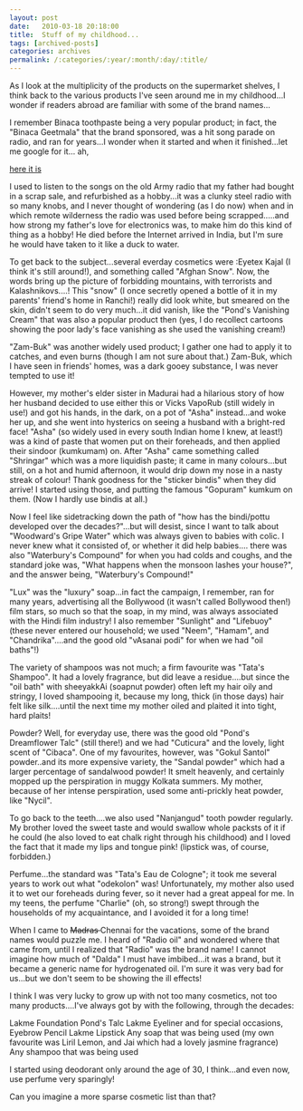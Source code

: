 ```yaml
---
layout: post
date:	2010-03-18 20:18:00
title:  Stuff of my childhood...
tags: [archived-posts]
categories: archives
permalink: /:categories/:year/:month/:day/:title/
---
```

As I look at the multiplicity of the products on the supermarket shelves, I think back to the various products I've seen around me in my childhood...I wonder if readers abroad are familiar with some of the brand names...

I remember Binaca toothpaste being a very popular product; in fact, the "Binaca Geetmala" that the brand sponsored, was a hit song parade on radio, and ran for years...I wonder when it started and when it finished...let me google for it... ah,

<a href="http://en.wikipedia.org/wiki/Binaca_Geetmala"> here it is </a>

<lj-cut text="more about those brands">

I used to listen to the songs on the old Army radio that my father had bought in a scrap sale, and refurbished as a hobby...it was a clunky steel radio with so many knobs, and I never thought of wondering (as I do now) when and in which remote wilderness the radio was used before being scrapped.....and how strong my father's love for electronics was, to make him do this kind of thing as a hobby! He died before the Internet arrived in India, but I'm sure he would have taken to it like a duck to water.

To get back to the subject...several everday cosmetics were :Eyetex Kajal (I think it's still around!), and something called "Afghan Snow". Now, the words bring up the picture of forbidding mountains, with terrorists and Kalashnikovs....! This "snow" (I once secretly opened a bottle of it in my parents' friend's home in Ranchi!) really did look white, but smeared on the skin, didn't seem to do very much...it did vanish, like the "Pond's Vanishing Cream" that was also a popular product then (yes, I do recollect cartoons showing the poor lady's face vanishing as she used the vanishing cream!)

"Zam-Buk" was another widely used product; I gather one had to apply it to catches, and even burns (though I am not sure about that.) Zam-Buk, which I have seen in friends' homes, was a dark gooey substance, I was never tempted to use it!

However, my mother's elder sister in Madurai had a hilarious story of how her husband decided to use either this or Vicks VapoRub (still widely in use!) and got his hands, in the dark, on a pot of "Asha" instead...and woke her up, and she went into hysterics on seeing a husband with a bright-red face! "Asha" (so widely used in every south Indian home I knew, at least!) was a kind of paste that women put on their foreheads, and then applied their sindoor (kumkumam) on.  After "Asha" came something called "Shringar" which was a more liquidish paste; it came in many colours...but still, on a hot and humid afternoon, it would drip down my nose in a nasty streak of colour! Thank goodness for the "sticker bindis" when they did arrive! I started using those, and putting the famous "Gopuram" kumkum on them. (Now I hardly use bindis at all.)


Now I feel like sidetracking down the path of "how has the bindi/pottu developed over the decades?"...but will desist, since I want to talk about "Woodward's Gripe Water" which was always given to babies with colic. I never knew what it consisted of, or whether it did help babies.... there was also "Waterbury's Compound" for when you had colds and coughs, and the standard joke was, "What happens when the monsoon lashes your house?", and the answer being, "Waterbury's Compound!"

"Lux" was the "luxury" soap...in fact the campaign, I remember, ran for many years, advertising all the Bollywood (it wasn't called Bollywood then!) film stars, so much so that the soap, in my mind, was always associated with the Hindi film industry! I also remember "Sunlight" and "Lifebuoy" (these never entered our household; we used "Neem", "Hamam", and "Chandrika"....and the good old "vAsanai podi" for when we had "oil baths"!)

The variety of shampoos was not much; a firm favourite was "Tata's Shampoo". It had a lovely fragrance, but did leave a residue....but since the "oil bath" with sheeyakkAi (soapnut powder) often left my hair oily and stringy, I loved shampooing it, because my long, thick (in those days) hair felt like silk....until the next time my mother oiled and plaited it into  tight, hard plaits! 

Powder? Well, for everyday use, there was the good old "Pond's Dreamflower Talc" (still there!) and we had "Cuticura" and the lovely, light scent of "Cibaca". One of my favourites, however, was "Gokul Santol" powder..and its more expensive variety, the "Sandal powder" which had a larger percentage of sandalwood powder! It smelt heavenly, and certainly mopped up the perspiration in muggy Kolkata summers. My mother, because of her intense perspiration, used some anti-prickly heat powder, like "Nycil".

To go back to the teeth....we also used "Nanjangud" tooth powder regularly. My brother loved the sweet taste and would swallow  whole packsts of it if he could (he also loved to eat chalk right through his childhood) and I loved the fact that it made my lips and tongue pink! (lipstick was, of course, forbidden.)

Perfume...the standard was "Tata's Eau de Cologne"; it took me several years to work out what "odekolon" was! Unfortunately, my mother also used it to wet our foreheads during fever, so it never had a great appeal for me. In my teens, the perfume "Charlie" (oh, so strong!) swept through the households of my acquaintance, and I avoided it for a long time! 

When I came to <strike> Madras </strike> Chennai for the vacations, some of the brand names would puzzle me. I heard of "Radio oil" and wondered where that came from, until I realized that "Radio" was the brand name! I cannot imagine how much of "Dalda" I must have imbibed...it was a brand, but it became a generic name for hydrogenated oil. I'm sure it was very bad for us...but we don't seem to be showing the ill effects!

I think I was very lucky to grow up with not too many cosmetics, not too many products....I've always got by with the following, through the decades:

Lakme Foundation
Pond's Talc
Lakme Eyeliner and for special occasions, Eyebrow Pencil
Lakme Lipstick
Any soap that was being used (my own favourite was Liril Lemon, and Jai which had a lovely jasmine fragrance)
Any shampoo that was being used

</lj-cut>

I started using deodorant only around the age of 30, I think...and even now, use perfume very sparingly! 


Can you imagine a more sparse cosmetic list than that?
